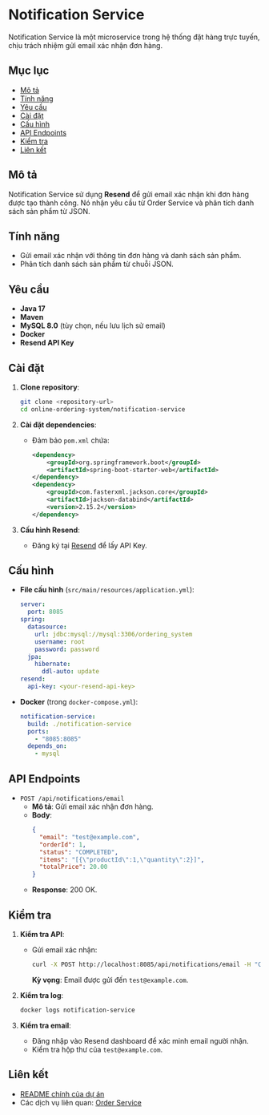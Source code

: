# Notification Service

Notification Service là một microservice trong hệ thống đặt hàng trực tuyến, chịu trách nhiệm gửi email xác nhận đơn hàng.

## Mục lục
- [Mô tả](#mô-tả)
- [Tính năng](#tính-năng)
- [Yêu cầu](#yêu-cầu)
- [Cài đặt](#cài-đặt)
- [Cấu hình](#cấu-hình)
- [API Endpoints](#api-endpoints)
- [Kiểm tra](#kiểm-tra)
- [Liên kết](#liên-kết)

## Mô tả
Notification Service sử dụng **Resend** để gửi email xác nhận khi đơn hàng được tạo thành công. Nó nhận yêu cầu từ Order Service và phân tích danh sách sản phẩm từ JSON.

## Tính năng
- Gửi email xác nhận với thông tin đơn hàng và danh sách sản phẩm.
- Phân tích danh sách sản phẩm từ chuỗi JSON.

## Yêu cầu
- **Java 17**
- **Maven**
- **MySQL 8.0** (tùy chọn, nếu lưu lịch sử email)
- **Docker**
- **Resend API Key**

## Cài đặt
1. **Clone repository**:
   ```bash
   git clone <repository-url>
   cd online-ordering-system/notification-service
   ```

2. **Cài đặt dependencies**:
   - Đảm bảo `pom.xml` chứa:
     ```xml
     <dependency>
         <groupId>org.springframework.boot</groupId>
         <artifactId>spring-boot-starter-web</artifactId>
     </dependency>
     <dependency>
         <groupId>com.fasterxml.jackson.core</groupId>
         <artifactId>jackson-databind</artifactId>
         <version>2.15.2</version>
     </dependency>
     ```

3. **Cấu hình Resend**:
   - Đăng ký tại [Resend](https://resend.com) để lấy API Key.

## Cấu hình
- **File cấu hình** (`src/main/resources/application.yml`):
  ```yaml
  server:
    port: 8085
  spring:
    datasource:
      url: jdbc:mysql://mysql:3306/ordering_system
      username: root
      password: password
    jpa:
      hibernate:
        ddl-auto: update
  resend:
    api-key: <your-resend-api-key>
  ```

- **Docker** (trong `docker-compose.yml`):
  ```yaml
  notification-service:
    build: ./notification-service
    ports:
      - "8085:8085"
    depends_on:
      - mysql
  ```

## API Endpoints
- `POST /api/notifications/email`
  - **Mô tả**: Gửi email xác nhận đơn hàng.
  - **Body**:
    ```json
    {
      "email": "test@example.com",
      "orderId": 1,
      "status": "COMPLETED",
      "items": "[{\"productId\":1,\"quantity\":2}]",
      "totalPrice": 20.00
    }
    ```
  - **Response**: 200 OK.

## Kiểm tra
1. **Kiểm tra API**:
   - Gửi email xác nhận:
     ```bash
     curl -X POST http://localhost:8085/api/notifications/email -H "Content-Type: application/json" -d '{"email":"test@example.com","orderId":1,"status":"COMPLETED","items":"[{\"productId\":1,\"quantity\":2}]","totalPrice":20.00}'
     ```
     **Kỳ vọng**: Email được gửi đến `test@example.com`.

2. **Kiểm tra log**:
   ```bash
   docker logs notification-service
   ```

3. **Kiểm tra email**:
   - Đăng nhập vào Resend dashboard để xác minh email người nhận.
   - Kiểm tra hộp thư của `test@example.com`.

## Liên kết
- [README chính của dự án](../README.md)
- Các dịch vụ liên quan: [Order Service](../order-service/README.md)